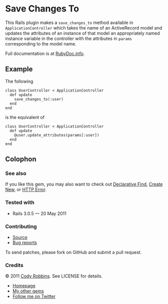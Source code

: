 Save Changes To
===============

This Rails plugin makes a `save_changes_to` method available in `ApplicationController` which takes the name of an ActiveRecord model and updates the attributes of an instance of that model an appropriately named instance variable in the controller with the attributes in `params` corresponding to the model name.

Full documentation is at [RubyDoc.info](http://rubydoc.info/gems/save-changes-to).

Example
-------

The following

    class UserController < ApplicationController
      def update
        save_changes_to(:user)
      end
    end

is the equivalent of

    class UserController < ApplicationController
      def update
        @user.update_attributes(params[:user])
      end
    end

Colophon
--------

### See also

If you like this gem, you may also want to check out [Declarative Find](http://codyrobbins.com/software/declarative-find), [Create New](http://codyrobbins.com/software/create-new), or [HTTP Error](http://codyrobbins.com/software/http-error).

### Tested with

* Rails 3.0.5 — 20 May 2011

### Contributing

* [Source](https://github.com/codyrobbins/save-changes-to)
* [Bug reports](https://github.com/codyrobbins/save-changes-to/issues)

To send patches, please fork on GitHub and submit a pull request.

### Credits

© 2011 [Cody Robbins](http://codyrobbins.com/). See LICENSE for details.

* [Homepage](http://codyrobbins.com/software/save-changes-to)
* [My other gems](http://codyrobbins.com/software#gems)
* [Follow me on Twitter](http://twitter.com/codyrobbins)